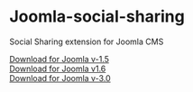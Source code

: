 Joomla-social-sharing
=====================

Social Sharing extension for Joomla CMS

<a href="https://github.com/LoginRadius/Joomla-social-sharing/blob/master/social%20sharing%20for%20Joomla%20v-1.5.zip?raw=true"> Download for Joomla v-1.5</a> <br>
<a href="https://github.com/LoginRadius/Joomla-social-sharing/blob/master/social%20sharing%20for%20Joomla%20v-1.6-2.5.zip?raw=true"> Download for Joomla v1.6</a><br>
<a href="https://github.com/LoginRadius/Joomla-social-sharing/blob/master/social%20sharing%20for%20Joomla%20v-3.0.zip?raw=true"> Download for Joomla v-3.0</a>
